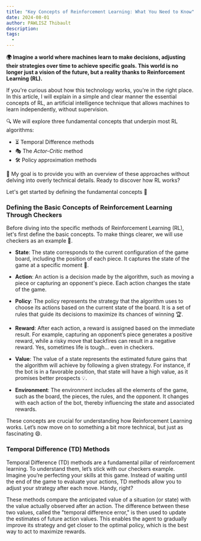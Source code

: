 ```yaml
---
title: "Key Concepts of Reinforcement Learning: What You Need to Know"
date: 2024-08-01
author: PAWLISZ Thibault
description: 
tags:
  - 
---
```


**🌍 Imagine a world where machines learn to make decisions, adjusting their strategies over time to achieve specific goals. This world is no longer just a vision of the future, but a reality thanks to Reinforcement Learning (RL).** 

If you're curious about how this technology works, you're in the right place. In this article, I will explain in a simple and clear manner the essential concepts of RL, an artificial intelligence technique that allows machines to learn independently, without supervision.

🔍 We will explore three fundamental concepts that underpin most RL algorithms:

- ⏳ Temporal Difference methods
- 🎭 The *Actor-Critic* method
- 🛠️ Policy approximation methods

🎯 My goal is to provide you with an overview of these approaches without delving into overly technical details. Ready to discover how RL works?

Let's get started by defining the fundamental concepts 🚀

### Defining the Basic Concepts of Reinforcement Learning Through Checkers

Before diving into the specific methods of Reinforcement Learning (RL), let's first define the basic concepts. To make things clearer, we will use checkers as an example 🎲.

- **State**: The state corresponds to the current configuration of the game board, including the position of each piece. It captures the state of the game at a specific moment 📸.

- **Action**: An action is a decision made by the algorithm, such as moving a piece or capturing an opponent's piece. Each action changes the state of the game.

- **Policy**: The policy represents the strategy that the algorithm uses to choose its actions based on the current state of the board. It is a set of rules that guide its decisions to maximize its chances of winning 🏆.

- **Reward**: After each action, a reward is assigned based on the immediate result. For example, capturing an opponent’s piece generates a positive reward, while a risky move that backfires can result in a negative reward. Yes, sometimes life is tough… even in checkers.

- **Value**: The value of a state represents the estimated future gains that the algorithm will achieve by following a given strategy. For instance, if the bot is in a favorable position, that state will have a high value, as it promises better prospects 💡.

- **Environment**: The environment includes all the elements of the game, such as the board, the pieces, the rules, and the opponent. It changes with each action of the bot, thereby influencing the state and associated rewards.

These concepts are crucial for understanding how Reinforcement Learning works. Let’s now move on to something a bit more technical, but just as fascinating 😄.

### Temporal Difference (TD) Methods

Temporal Difference (TD) methods are a fundamental pillar of reinforcement learning. To understand them, let’s stick with our checkers example. Imagine you’re perfecting your skills at this game. Instead of waiting until the end of the game to evaluate your actions, TD methods allow you to adjust your strategy after each move. Handy, right?

These methods compare the anticipated value of a situation (or state) with the value actually observed after an action. The difference between these two values, called the "temporal difference error," is then used to update the estimates of future action values. This enables the agent to gradually improve its strategy and get closer to the optimal policy, which is the best way to act to maximize rewards.



